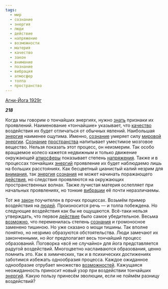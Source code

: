 ```yaml
---
tags:
  - мир
  - сознание
  - энергия
  - люди
  - действие
  - напряжение
  - возможности
  - материя
  - качество
  - закон
  - внимание
  - познание
  - вибрация
  - атмосфер
  - толпа
  - пространство
---
```

[Агни-Йога 1929г](https://127.0.0.1:4002/agni/1929)

___218___

Когда мы говорим о тончайших энергиях, нужно [знать](../../../tags/#познание) признаки их проявлений. Наименование «тончайшие» указывает, что [качество](../../../tags/#качество) воздействия их будет отличаться от обычных явлений. Наибольшая [энергия](../../../tags/#энергия) наименее ощутима. Именно, [сознание](../../../tags/#сознание) умеряет силу [мировой](../../../tags/#мир) [энергии](../../../tags/#энергия). [Сознание](../../../tags/#сознание) [пространства](../../../tags/#пространство) напитывает уместимое мозговое вещество. Нельзя показать этот процесс, он неизмерим. Так особо вращаемое колесо кажется недвижным и только движение окружающей [атмосферы](../../../tags/#атмосфер) показывает степень [напряжения](../../../tags/#напряжение). Также и в процессах тончайших [энергий](../../../tags/#энергия) проявление их будет наблюдаемо лишь на больших расстояниях. Как бесцветный цианистый калий незрим для [внимания](../../../tags/#внимание), так [энергия](../../../tags/#энергия) [сознания](../../../tags/#сознание) не может начинать поражающего [действия](../../../tags/#[действие](../../../tags/#действие)), но следствия проявляются на окружающих пространственных волнах. Также лучистая материя ослепляет при начальных проявлениях, но тонкие [вибрации](../../../tags/#вибрация) её почти неразличаемы.   

Тот же [закон](../../../tags/#закон) поучителен в прочих процессах. Возьмём пример воздействия на [людей](../../../tags/#люди). Произносится речь — и толпа побеждена. Но следующие воздействия как бы не ощущаются. Всё-таки нельзя утверждать, что первое [действие](../../../tags/#действие) было самое убедительное. Весьма [возможно](../../../tags/#возможности), что переменилась степень [сознания](../../../tags/#сознание) и громоносное заменено тишиною. Но уже сказано о мощи тишины. Так вполне понятно, но незримо образуются обстоятельства. Люди замечают их законченными, но йог предполагает весь тончайший процесс образований. Поговорка «всё не случайно» для йога представляется радугой воздействий. Многоцветно наслаиваются образования, ценно помнить это. Как в химических, так и в психических достижениях заботимся избежать однообразия процесса. Каждое ожиданное однообразие отрубает множество [возможностей](../../../tags/#возможности). Кажущаяся неожиданность приносит новый узор при воздействии тончайших [энергий](../../../tags/#энергия). Какую пользу принесём эволюции, если не поймём разницу воздействий?